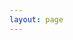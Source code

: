 ```yaml
---
layout: page
---
```

<script setup>
import {
  VPTeamPage,
  VPTeamPageTitle,
  VPTeamMembers
} from 'vitepress/theme'

const members = [
{
    avatar: 'https://github.com/sagarvora.png',
    name: 'Smit Vora',
    title: 'Creator',
    links: [
      { icon: 'github', link: 'https://github.com/sagarvora' }
    ]
  },
  {
    avatar: 'https://github.com/vorasmit.png',
    name: 'Smit Vora',
    title: 'Creator',
    links: [
      { icon: 'github', link: 'https://github.com/vorasmit' }    
    ]
  },
  {
    avatar: 'https://github.com/DaizyModi.png',
    name: 'Daizy Modi',
    title: 'Developer',
    links: [
      { icon: 'github', link: 'https://github.com/DaizyModi' }
    ]
  }
]
</script>

<VPTeamPage>
  <VPTeamPageTitle>
    <template #title>
      Our Team
    </template>
    <template #lead>
      The development of India Compliance is guided by a capable
      team, who are featured below.
    </template>
  </VPTeamPageTitle>
  <VPTeamMembers
    :members="members"
  />
</VPTeamPage>
